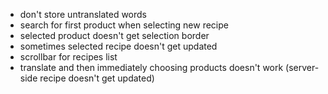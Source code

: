 - don't store untranslated words
- search for first product when selecting new recipe
- selected product doesn't get selection border
- sometimes selected recipe doesn't get updated
- scrollbar for recipes list
- translate and then immediately choosing products doesn't work (server-side recipe doesn't get updated)
